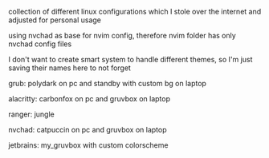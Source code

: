 collection of different linux configurations which I stole over the internet and adjusted for personal usage

using nvchad as base for nvim config, therefore nvim folder has only nvchad config files

I don't want to create smart system to handle different themes, so I'm just saving their names here to not forget 

grub: polydark on pc and standby with custom bg on laptop

alacritty: carbonfox on pc and gruvbox on laptop

ranger: jungle

nvchad: catpuccin on pc and gruvbox on laptop

jetbrains: my_gruvbox with custom colorscheme
